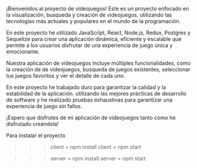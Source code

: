 ¡Bienvenidos al proyecto de videojuegos! Este es un proyecto enfocado en la visualización, busqueda y creación de videojuegos, utilizando las tecnologías más actuales y populares en el mundo de la programación.

En este proyecto he utilizado JavaScript, React, Node.js, Redux, Postgres y Sequelize para crear una aplicación dinámica, eficiente y escalable que permite a los usuarios disfrutar de una experiencia de juego única y emocionante.

Nuestra aplicación de videojuegos incluye múltiples funcionalidades, como la creación de de videojuegos, busqueda de juegos existentes, seleccionar tus juegos favoritos y ver el detalle de cada uno.

En este proyecto he trabajado duro para garantizar la calidad y la estabilidad de la aplicación. utilizando las mejores prácticas de desarrollo de software y he realizado pruebas exhaustivas para garantizar una experiencia de juego sin fallos.

¡Espero que disfrutes de mi aplicación de videojuegos tanto como he disfrutado creándola!


Para instalar el proyecto

>>>client =  npm install
>>>client =  npm start

>>>server =  npm install
>>>server =  npm start